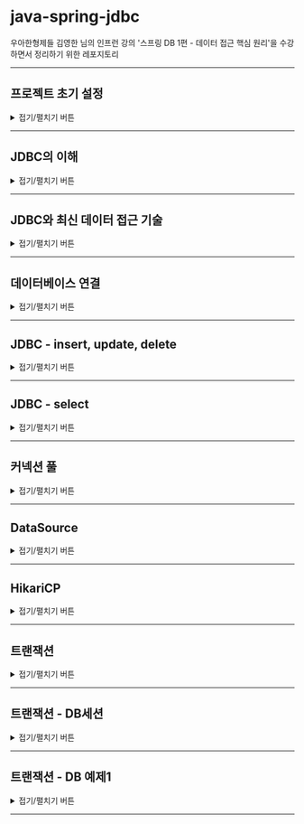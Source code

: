 # java-spring-jdbc

우아한형제들 김영한 님의 인프런 강의 '스프링 DB 1편 - 데이터 접근 핵심 원리'을 수강하면서 정리하기 위한 레포지토리

---

## 프로젝트 초기 설정

<details>
<summary>접기/펼치기 버튼</summary>
<div markdown="1">

### start.spring.io
![START_SPRING_IO.png](img/START_SPRING_IO.png)
아래의 설정 후 Generate를 클릭 > 압축파일 받아짐 > 풀기 > 인텔리제이에서 해당 폴더의 build.gradle 선택해서 프로젝트 빌드
- Project : Gradle Project
- Language: java
- Spring Boot : 2.6.6 (뒤에 괄호가 붙지 않은 가장 최신 버전을 사용)
- Project Metadata
  - Group
  - Artifact, Name
  - Package name : 자동적으로 `Group.Name`으로 작성됨
  - Packaging : Jar
  - Java : 11

### Dependencies
- Lombok
- JDBC API
- H2 Database : Driver Manager

### build.gradle 설정
```groovy
//테스트에서 lombok 사용
testCompileOnly 'org.projectlombok:lombok'
testAnnotationProcessor 'org.projectlombok:lombok'
```
- Dependencies에 추가 (테스트 코드에서 Logger 사용 목적)
- 인텔리제이 우측 상단의 gradle > Reload All Gradle Projects

### H2 데이터베이스 설치
![ExternalLibraries.png](img/ExternalLibraries.png)
![SPRING_BOOT_DEPENDENCY_H2.png](img/SPRING_BOOT_DEPENDENCY_H2.png)

- [h2 홈페이지](https://www.h2database.com/html/main.html) > All Downloads > Archive Downloads
- 스프링부트에서 지원하는 버전을 확인하고 적절한 버전을 사용
  - 2022.04.12 기준으로 스프링부트에서 지원하는 버전은 1.4.200 [[링크](https://docs.spring.io/spring-boot/docs/current/reference/html/dependency-versions.html#appendix.dependency-versions)]
    - 확인방법 : [Spring 공식 페이지](https://spring.io/) - Projects - [Spring Boot](https://spring.io/projects/spring-boot) - Learn - 현재 버전의 [Reference Doc](https://docs.spring.io/spring-boot/docs/current/reference/html/) > [Dependency Versions](https://docs.spring.io/spring-boot/docs/current/reference/html/dependency-versions.html#appendix.dependency-versions)

### H2 데이터베이스 실행
![RUN_H2_IN_TERMINAL.jpg](img/RUN_H2_IN_TERMINAL.jpg)
![JDBC_URL_BEFORE_MVDB_CREATED.png](img/JDBC_URL_BEFORE_MVDB_CREATED.png)
![mvdb_created.jpg](img/mvdb_created.jpg)
![JDBC_URL_AFTER_MVDB_CREATED.png](img/JDBC_URL_AFTER_MVDB_CREATED.png)
- 압축을 풀고, `h2>bin` 폴더에 들어간다.
- h2 실행 쉘 스크립트를 실행한다.
  - windows : `.\h2.bat`을 입력하여 실행
  - mac/linux : `chmod 755 h2.sh` 입력하여 권한 부여 후,  `.\h2.sh`을 입력하여 실행
- 주소창의 경로를 `localhost:8082/...` 로 변경하여 접속
- JDBC URL에 `jdbc:h2/~/java-spring-jdbc` 입력하여 연결하면 로컬드라이브에서 `~/java-spring-jdbc.mv.db` 생성됨
  - 여기서 지정한 url로 최초 접속하면 로컬드라이브의 해당 경로의 파일을 생성하고 접근
  - 이후부터는 파일에 직접 접근
- 이후에는 DB 접속시 `jdbc:h2:tcp://localhost/~/java-spring-jdbc`를 통해 접근함.
  - 이후부터는 이 URL로 접근함.

### 테이블 생성
```sql
DROP TABLE member if exists cascade;

CREATE TABLE member (
  member_id varchar(10),
  money integer not null default 0,
  primary key (member_id)
);

insert into member(member_id, money) values('hi1', 10000);
insert into member(member_id, money) values('hi2', 20000);
```
![AFTER_CREATE_TABLE.png](img/AFTER_CREATE_TABLE.png)
- drop table ...
  - DROP TABLE 테이블명 : 테이블 제거
  - if exists : 해당 테이블이 없어도 오류를 내지 않고, 알림 메시지만 보duwna
  - CASCADE : 해당 테이블과 의존성 관계가 있는 모든 객체들도 함께 삭제한다. 물론, 삭제될 다른 객제와 관계된 또 다른 객체들도 함께 삭제
- 테이블 생성 DDL
- 원활한 테스트를 위해 사용자 2명 초기 추가

</div>
</details>

---

## JDBC의 이해

<details>
<summary>접기/펼치기 버튼</summary>
<div markdown="1">

### JDBC(Java Database Connectivity)

![JDBC.png](img/JDBC.png)

DBMS 종류에 관계 없이, Java에서 표준화된 사용방법으로 DBMS에 접속할 수 있도록 하는 Java API

### 기존?
- 어플리케이션 서버 측에서, 수동으로 DB측에 커넥션을 연결하고, SQL을 전달하고, 응답결과를 받아오는 로직을 전부 처리해야했음.
- DBMS마다 이 사용방식이 달랐음.

### JDBC 표준 인터페이스
java는 개발자들이 편리하게 데이터베이스에 접근할 수 있도록 표준 인터페이스를 정의함.
각각의 DB 벤더측에서 제공하는 Jdbc Driver는 다음 인터페이스들을 구현한다.
- `java.sql.Connection` : DBMS 연결
- `java.sql.Statement` : SQL을 담은 내용
- `java.sql.ResultSet` : SQL 요청 응답

### JDBC Driver (벤더별 JDBC 표준 API 구현체)
- JDBC 표준 인터페이스를 각각의 DB 벤더측에서 구현해서 라이브러리를 통해 제공함
- 애플리케이션 서버 측에서, 필요한 JDBC Driver를 라이브러리로 등록해둠

### DriveManager (JDBC Drive 관리)
라이브러리에 등록된 여러 DB 드라이버들을 관리하고, 커넥션을 요청하여 획득하는 기능을 제공
- 라이브러리에 등록된 JDBC 드라이버 목록을 자동으로 인식
- URL, 사용자명, 비밀번호 등 접속에 필요한 추가적인 정보
- URL 정보를 확인하여 DriveManager가 처리할 수 있는 요청인지 확인
  - 처리할 수 없으면 다음 드라이버로 순서가 넘어감.

### 동작 원리
- 어플리케이션 로직에서 DriveManager측에 `getConnection()`을 호출하여 커넥션을 요청함.
- 등록된 라이브러리 중 조건에 맞는 드라이버를 찾아 커넥션을 요청, DBMS에 커넥션을 연결
- SQL을 Statement에 담고, 전달
- ResultSet에 응답 데이터를 가져옴


### 의의
- DBMS측과의 커넥션 생성, 데이터 질의/응답 로직을 JDBC 인터페이스를 사용하여 편리하게 하기 위함
- 사용자는 JDBC 표준 인터페이스를 사용할 줄 알기만 하면 된다. 물론 각각의 SQL은 DB마다 사용법이 다른 부분이 있음.
  - ANSI SQL이라는 표준이 있지만, 일반적인 부분만 공통화 했기 때문에 한계가 존재

</div>
</details>

---

## JDBC와 최신 데이터 접근 기술

<details>
<summary>접기/펼치기 버튼</summary>
<div markdown="1">

1. JDBC 직접 사용
   - 애플리케이션 로직 - JDBC 인터페이스를 통해 SQL을 DB에 전달
   - 
2. SQL Mapper 사용
   - 애플리케이션 로직 - SQL을 SQL Mapper에 전달(다양한 편의 제공) - JDBC를 통해 SQL을 DB에 전달
   - 장점 : JDBC의 반복 코드 제거, SQL 응답 결과를 객체로 편리하게 변환
   - 단점 : 개발자가 SQL을 직접 작성해야함...

3. ORM 기술
   - 애플리케이션 로직 - 객체를 JPA에 전달(JPA 구현체) - JDBC를 통해 SQL을 DB에 전달
   - 객체를 RDBMS의 테이블과 매핑
   - 단점 : 사전에 학습해야할 것이 매우 많음. (OOP, RDBMS)

### 결론
- 어떤 기술을 택하든 내부적으로 JDBC를 사용
- JDBC를 직접 사용하지 않더라도 내부적으로 기본원리를 알아두어야 한다.

</div>
</details>

---

## 데이터베이스 연결

<details>
<summary>접기/펼치기 버튼</summary>
<div markdown="1">

### 커넥션 획득(DriverManager)
```java
Connection connection = DriverManager.getConnection(URL, USERNAME, PASSWORD);
```
- 등록된 라이브러리 중 조건에 맞는 드라이버를 찾아 커넥션을 요청, DBMS에 커넥션을 연결

### 커넥션(Connection)
- JDBC 표준 인터페이스 : `java.sql.Connection`
- 각 벤더별로 구현
  - 예) H2 데이터베이스 : org.h2.jdbc.JdbcConnection

</div>
</details>

---

## JDBC - insert, update, delete

<details>
<summary>접기/펼치기 버튼</summary>
<div markdown="1">

```java

    public Member save(Member member) throws SQLException {
        String sql = "INSERT INTO MEMBER (member_id, money)\n" +
                "values (?, ?)";

        Connection conn = null;
        PreparedStatement pstmt = null;

        try {
            conn = getConnection();
            pstmt = conn.prepareStatement(sql);
            pstmt.setString(1, member.getMemberId());
            pstmt.setInt(2, member.getMoney());
            pstmt.executeUpdate();
            return member;
        } catch (SQLException e) {
            log.error("db error : {}", e);
            throw e;
        } finally {
            close(conn, pstmt, null);
        }
    }
```

### SQL
- 데이터베이스에 전달할 SQL
  - Preparestatement로 넘길 때, 넘길 인자들은 `?`로 표현

### PrepareStatement
Statement의 하위 클래스. `?`를 통한 바인딩을 가능하게 한다. SQL Injection을 방지하기 위해서는 PrepareStatement를 써야함.
- `con.prepareStatement(sql)` : DB에 전달할 SQL 및 파라미터로 전달할 데이터들을 준비
  - `sql`
  - `pstmt.setString(1, member.getMemberId())` : 첫번째 `?`에 값 지정  
  - `pstmt.setInt(1, member.getMoney())` : 두번째 `?`에 값 지정.
- `pstmt.executeUpdate()` : statement를 통해 준비된 SQL을 커넥션을 통해 실제 DB에 전달하여 데이터를 조작
  - DB의 데이터를 조작하는 INSERT, DELETE, UPDATE문은 `executeUpdate()`를 호출
  - executeUpdate는 실제 반영된 DB row 수를 반환

### 리소스 정리
- ResultSet 반환 -> Statement 반환 -> Connection 반환

</div>
</details>

---

## JDBC - select

<details>
<summary>접기/펼치기 버튼</summary>
<div markdown="1">

```java
    public Member findById(String memberId) throws SQLException {
        String sql = "SELECT member_id, money\n" +
                "FROM member\n" +
                "WHERE member_id = ?";

        Connection conn = null;
        PreparedStatement pstmt = null;
        ResultSet rs = null;

        try {
            conn = getConnection();
            pstmt = conn.prepareStatement(sql);
            pstmt.setString(1, memberId);
            rs = pstmt.executeQuery();

            if (rs.next()) {
                return Member.builder()
                        .memberId(rs.getString("member_id"))
                        .money(rs.getInt("money"))
                        .build();
            } else {
                throw new NoSuchElementException(
                        String.format("Member Not Found : memberId= %s", memberId)
                );
            }
        } catch (SQLException e) {
            log.error("db error : {}", e);
            throw e;
        } finally {
            close(conn, pstmt, rs);
        }
    }
```
- DB에서 데이터를 조회하는 SELECT문의 결과는 `pstmt.executeQuerey()` 메서드를 통해 얻어온다.
  - 이 메서드의 반환 타입은 ResultSet이다.

### ResultSet 
![Result_Cursor.jpg](img/ResultSet_Cursor.jpg)
- `rs.next()` : ResultSet의 커서를 다음으로 이동시키고 결과를 가져온 뒤, 결과가 존재하면 true, false를 반환
    - ResultSet의 커서는 최초에 어떤 데이터도 가리키고 있지 않아서, 첫번째 결과부터 받아오려면 `rs.next()`로 커서를 옮겨야한다.
- 결과가 단건이면 if문으로 감싸 처리하고, 여러건이면 while문으로 처리한다.

</div>
</details>

---

## 커넥션 풀

<details>
<summary>접기/펼치기 버튼</summary>
<div markdown="1">

### 기존 : 커넥션을 매번 획득
- 매 요청마다 커넥션을 얻어옴
  - TCP/IP 커넥션 - DB 연결정보 전달 - DB내부 인증 및 DB 세션 생성 - 커넥션 생성 - 커넥션 반환
- 매번 커넥션을 새로 만들고 버리는 것은 과정도 복잡하고 시간비용이 발생함
  - 사용자 응답속도에 악영향을 주게됨. 사용자 입장에서는 안 좋은 경험.

### 커넥션 풀의 도입
- 애플리케이션을 로딩하는 시점에 필요한 만큼 커넥션을 미리 확보해서 풀에 보관
  - 보통은 10개정도 사용하고, 서비스 특징/서버 스펙/DB 서버 스펙에 따라 적절한 성능테스트를 거쳐 조절함.
- 애플리케이션 서버 측에서 커넥션 풀을 준비해두고, 요청이 올 때 가져다 쓰게 함
- 커넥션을 사용하고 나면, 커넥션을 종료시키지 않고 다시 커넥션 풀에 반환
- 보통 커넥션 풀은 직접 구현하지 않고 오픈소스 툴을 사용하는데 대표적인 커넥션 풀 오픈소스로는 `HikariCP`가 있음.
  - SpringBoot 2.0 부터는 기본 커넥션 풀로 hikariCP를 제공함

</div>
</details>

---

## DataSource

<details>
<summary>접기/펼치기 버튼</summary>
<div markdown="1">

### 커넥션을 얻어오는 다양한 방법
- DriveManager를 통해 커넥션을 얻어오기(매번 요청할 때마다 새로운 커넥션을 생성하여 반환)
- DBCP2 커넥션풀(풀에서 조회), HikariCP 커넥션풀(풀에서 조회), ...

### 커넥션을 얻어오는 방법을 추상화
- 커넥션을 얻어오는 방법을 DataSource 계층에서 추상화
  - DriveManager는 `DataSource`를 구현하지 않음. 대신 `DriveManagerDataSource`가 이를 구현하였다.
- 실제 애플리케이션 로직에서는 DataSource 인터페이스를 통해 `getConnection()`을 얻어옴
- 커넥션을 획득하는 역할을 담당하는 계층을 둠
- 이제 애플리케이션 계층에서는 DataSource를 인터페이스에만 의존하면 됨. 실제 구현체(커넥션을 얻어오는 방법)가 달라져도 애플리케이션 로직은 변경하지 않아도 된다.

### 설정과 사용의 분리
- DataSource 구현체에서 설정정보를 가지고 있음.
- 실제 커넥션을 얻어오는 애플리케이션 로직에서는 매번 설정 정보를 전달하지 않아도 됨. Repository 계층에서는 DataSource만 의존하고 설정정보를 몰라도 된다.
- 객체를 설정하는 부분과, 사용하는 부분을 좀 더 명확하게 분리할 수 있음.

</div>
</details>

---

## HikariCP

<details>
<summary>접기/펼치기 버튼</summary>
<div markdown="1">

```java
get Connection = HikariProxyConnection@1829217853 wrapping conn0: url=jdbc:h2:tcp://localhost/~/java-spring-jdbc user=SA, class=class com.zaxxer.hikari.pool.HikariProxyConnection
get Connection = HikariProxyConnection@1461474945 wrapping conn0: url=jdbc:h2:tcp://localhost/~/java-spring-jdbc user=SA, class=class com.zaxxer.hikari.pool.HikariProxyConnection
get Connection = HikariProxyConnection@1312963234 wrapping conn0: url=jdbc:h2:tcp://localhost/~/java-spring-jdbc user=SA, class=class com.zaxxer.hikari.pool.HikariProxyConnection
```

- DataSource의 구현체. 커넥션 풀에 커넥션을 채워둠.
- 싱글스레드를 통해, 커넥션풀에서 커넥션을 생성하는 작업은 실행 속도에 영향을 줄 수 있음.
- 별도의 스레드에서 커넥션을 생성하는 작업을 수행하도록 함.
- 커넥션을 가져올 때 별도로 래핑해서 가져와서 메모리 주소가 다르게 보이긴 하지만, 실제로는 같은 커넥션을 사용하는 것을 알 수 있다.
- 애플리케이션 로직에서 커넥션을 사용 후 다시 반환해서 재사용함을 알 수 있다.
  - 커넥션에 대해 close메서드 호출 시 실제 커넥션을 종료하지 않고 커넥션풀에 반환하도록 구현되어 있다.

</div>
</details>

---

## 트랜잭션

<details>
<summary>접기/펼치기 버튼</summary>
<div markdown="1">

### 트랜잭션이란?
- 하나의 작업을 수행하는데 필요한 데이터베이스의 연산들을 모아놓은 것. SQL의 모임.
- 논리적 작업의 단위
- 장애가 발생했을 때 데이터를 복구하는 작업의 단위

### 롤백과 커밋
- 커밋 : 모든 작업이 성공해서 데이터베이스에 정상 반영
- 롤백 : 트랜잭션 내의 연산 중 하나라도 실패했을 경우 이전 상태로 되돌리는 것

### 트랜잭션 ACID
1. Atomicity(원자성) : All or Nothing
   - 전부 성공할지 혹은 전부 실패할 지를 보증

2. Consistency(일관성)
   - 데이터 조작 전 후에 데이터베이스가 일관된 상태를 유지하는 것을 보증
   - 데이터베이스가 결정한 무결성 제약조건을 항상 만족해야함
   - 예) 거래시 구매자의 이체액, 판매자의 수익금은 일치해야함.

3. Isolation(격리성)
   - 동시에 실행되는 트랜잭션들이 서로에게 영향을 미치지 않도록 격리
   - 동시에 같은 데이터를 수정하지 못하도록해야함.
   - 하지만, 동시성 및 성능에 관련된 여러가지 이슈들 때문에 보통 트랜잭션 격리 수준을 선택적으로 사용한다.

4. Durability(지속성)
   - 트랜잭션이 성공적으로 완료된 후 데이터베이스에 반영한 수행 결과는 어떠한 경우에도 손실되지 않고 영구적이어야 함.
   - 시스템에 장애가 발생하더라도, 트랜잭션 작업 결과는 없어지지 않고 데이터베이스 로그 등을 통해 데이터베이스에 그대로 남아 있어야 함.
   - 언제든 데이터베이스 로그 등을 통해 성공된 트랜잭션 내용을 복구해야함.

### 트랜잭션 격리 수준 - Isolation Level
1. Read Uncommitted(커밋되지 않은 읽기)
   - 가장 느슨한 격리 수준
   - **더티 읽기**, 애매한 읽기, 팬텀 읽기 발생
     - 더티 읽기 : 트랜잭션이 커밋되기도 전에 다른 트랜잭션에서 읽을 수 있음. 확정전의 더럽혀진 데이터를 읽을 수 있음.
   - 가장 빠르지만 실무에서 잘 안 씀.

2. Read Committed(커밋된 읽기)
   - **애매한 읽기**, 팬텀읽기 발생
     - 애매한 읽기 : 어떤 트랜잭션이 이전에 읽어온 데이터를 다시 읽어들일 때, 이전에 가져온 데이터와 현재 가져온 데이터가 달라짐
   - 실무에서 제일 많이 사용되는 격리 수준

3. Repeatable Read(반복 가능한 읽기)
   - **팬텀 읽기** 발생
     - 팬텀 읽기 : 어떤 트랜잭션을 읽을 때 선택할 수 있는 데이터가 나타나거나 사라지는 현상

4. Serializable(직렬화 가능)
   - 가장 엄격한 격리수준

</div>
</details>

---

## 트랜잭션 - DB세션

<details>
<summary>접기/펼치기 버튼</summary>
<div markdown="1">

### 커넥션과 DB 세션
- 사용자가 WAS 또는 DB 접근 툴 등 클라이언트를 사용해서 데이터베이스 서버에 접속.
- 커넥션을 맺을 때 DB 서버는 내부에 세션을 만듬
- 이후 해당 커넥션을 통한 모든 요청은 데이터베이스 서버 내의 세션을 통해 실행됨
- `클라이언트 - 커넥션 - DB 서버 - DB세션` 

### DB 세션이 하는 일
- 트랜잭션 시작
- SQL 실행
- 트랜잭션 종료 : 트랜잭션 커밋/롤백
- 이후 또 다른 트랜잭션 시작 ...
- 커넥션을 닫거나, DBA가 강제로 세션을 종료하면 세션 종료

### 커넥션 풀과 DB 세션
- 커넥션 풀이 10개 커넥션을 생성하면 세션도 10개 생성

</div>
</details>

---

## 트랜잭션 - DB 예제1

<details>
<summary>접기/펼치기 버튼</summary>
<div markdown="1">

### 트랜잭션 사용법
- commit : 데이터의 변경을 DB에 반영
- rollback : 데이터의 변경을 DB에 반영하지 않음

### 격리수준 - Read Committed(커밋된 읽기) 기준
- 커밋 전
  - 변경 측의 세션에선, DB에 변경 데이터를 임시로 반영함
  - 다른 세션에서 DB를 조회하면 변경 전의 데이터를 조회함
- 커밋 후
  - 모든 세션에서 DB를 조회하면 변경 후의 데이터가 보임.

### 격리수준 - Read Uncommitted(커밋되지 않은 읽기)
- 변경 측의 세션에선, DB에 변경 데이터를 임시로 반영. 근데 다른 세션에서 이 순간 DB를 조회하면 임시 반영 데이터도 조회함
- 데이터 정합성에서 큰 문제가 발생함.
  - 세션1이 변경하고 있는 중간단계라면? 세션1이 다시 롤백해 버린다면? 변경 전의 데이터를 다른 세션에서 애플리케이션 로직에 사용한다면?
- 성능 상 손해를 보더라도, 커밋되지 않은 읽기는 실무에서 쓰지 않는게 좋다.

### 롤백
- 모든 데이터가 처음으로 복구된다.
- 수정, 삭제된 데이터도 RollBack 을 호출하면 트랜잭션을 시작하기 직전 상태로 돌아감

</div>
</details>

---
